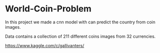# World-Coin-Problem
In this project we made a cnn model with can predict the country from coin images.

Data contains a collection of 211 different coins images from 32 currencies.

https://www.kaggle.com/c/gallivanters/
